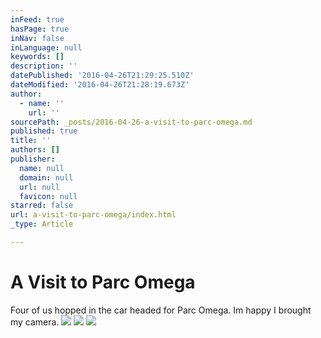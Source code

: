 ```yaml
---
inFeed: true
hasPage: true
inNav: false
inLanguage: null
keywords: []
description: ''
datePublished: '2016-04-26T21:29:25.510Z'
dateModified: '2016-04-26T21:28:19.673Z'
author:
  - name: ''
    url: ''
sourcePath: _posts/2016-04-26-a-visit-to-parc-omega.md
published: true
title: ''
authors: []
publisher:
  name: null
  domain: null
  url: null
  favicon: null
starred: false
url: a-visit-to-parc-omega/index.html
_type: Article

---
```

# A Visit to Parc Omega 

Four of us hopped in the car headed for Parc Omega. Im happy I brought my camera. ![](https://the-grid-user-content.s3-us-west-2.amazonaws.com/4940ed85-1f32-42a9-9344-6984e4a0bbd2.jpg)
![](https://the-grid-user-content.s3-us-west-2.amazonaws.com/17f5fe49-8b91-46f4-a443-83b245a77e53.jpg)
![](https://the-grid-user-content.s3-us-west-2.amazonaws.com/40815590-7c17-4b41-aaee-41ee9deda4f7.jpg)